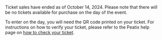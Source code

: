 Ticket sales have ended as of October 14, 2024. Please note that there will be no tickets available for purchase on the day of the event.

To enter on the day, you will need the QR code printed on your ticket. For instructions on how to verify your ticket, please refer to the Peatix help page on [how to check your ticket](https://help-attendee.peatix.com/ja-JP/support/solutions/articles/44001821775).
